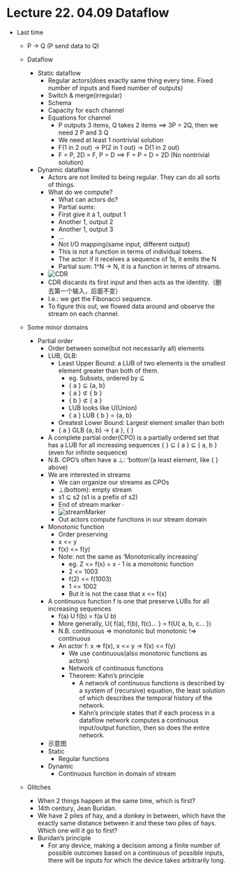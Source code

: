 # Lecture 22. 04.09 Dataflow
* Last time
    * P -> Q (P send data to Q)
    * Dataflow
        * Static dataflow
            * Regular actors(does exactly same thing every time. Fixed number of inputs and fixed number of outputs)
            * Switch & merge(irregular)
            * Schema
            * Capacity for each channel
            * Equations for channel
                * P outputs 3 items, Q takes 2 items ==> 3P = 2Q, then we need 2 P and 3 Q
                * We need at least 1 nontrivial solution
                * F(1 in 2 out) -> P(2 in 1 out) -> D(1 in 2 out)
                * F = P, 2D = F, P = D ==> F = P = D = 2D (No nontrivial solution)
        * Dynamic dataflow
            * Actors are not limited to being regular. They can do all sorts of things.
            * What do we compute?
                * What can actors do?
                * Partial sums: 
                * First give it a 1, output 1
                * Another 1, output 2
                * Another 1, output 3
                * ...
                * Not I/O mapping(same input, different output)
                * This is not a function in terms of individual tokens.
                * The actor: if it receives a sequence of 1s, it emits the N
                * Partial sum: 1^N -> N, it is a function in terms of streams.
            * ![CDR](https://raw.githubusercontent.com/zhuangzhuang131419/McGill/master/COMP409/Lecture22/CDR.png)
            * CDR discards its first input and then acts as the identity.（删去第一个输入，后面不变） 
            * I.e.: we get the Fibonacci sequence. 
            * To figure this out, we flowed data around and observe the stream on each channel.
    * Some minor domains
        * Partial order
            * Order between some(but not necessarily all) elements
            * LUB, GLB:
                * Least Upper Bound: a LUB of two elements is the smallest element greater than both of them.
                    * eg. Subsets, ordered by ⊆
                    * { a } ⊆ {a, b}
                    * { a } ⊄ { b }
                    * { b } ⊄ { a }
                    * LUB looks like U(Union)
                    * { a } LUB { b } = {a, b}
                * Greatest Lower Bound: Largest element smaller than both
                * { a } GLB {a, b} -> { a }, { }
            * A complete partial order(CPO) is a partially ordered set that has a LUB for all increasing sequences {  } ⊆ { a } ⊆ { a, b } (even for infinite sequence)
            * N.B. CPO’s often have a ⊥: ‘bottom’(a least element, like {  } above)
            * We are interested in streams
                * We can organize our streams as CPOs
                * ⊥(bottom): empty stream
                * s1 ⊆ s2 (s1 is a prefix of s2)
                * End of stream marker ·
                * ![streamMarker](https://raw.githubusercontent.com/zhuangzhuang131419/McGill/master/COMP409/Lecture22/streamMarker.png)
                * Out actors compute functions in our stream domain
            * Monotonic function
                * Order preserving
                * x <= y
                * f(x) <= f(y)
                * Note: not the same as ‘Monotonically increasing’ 
                    * eg. Z <= f(x) = x - 1 is a monotonic function
                    * 2 <= 1003
                    * f(2) <= f(1003)
                    * 1 <= 1002
                    * But it is not the case that x <= f(x)
            * A continuous function f is one that preserve LUBs for all increasing sequences
                * f(a) U f(b) = f(a U b)
                * More generally, U{ f(a), f(b), f(c)... } = f(U{ a, b, c... })
                * N.B. continuous => monotonic but monotonic !=> continuous
                * An actor f: x => f(x), x <= y -> f(x) <= f(y) 
                    * We use continuous(also monotonic functions as actors)
                    * Network of continuous functions
                    * Theorem: Kahn’s principle
                        * A network of continuous functions is described by a system of (recursive) equation, the least solution of which describes the temporal history of the network.
                        * Kahn’s principle states that if each process in a dataflow network computes a continuous input/output function, then so does the entire network.
            * 示意图
            * Static
                * Regular functions
            * Dynamic
                * Continuous function in domain of stream

    * Glitches
        * When 2 things happen at the same time, which is first?
        * 14th century, Jean Buridan.
        * We have 2 piles of hay, and a donkey in between, which have the exactly same distance between it and these two piles of hays. Which one will it go to first?
        * Buridan’s principle
            * For any device, making a decision among a finite number of possible outcomes based on a continuous of possible inputs, there will be inputs for which the device takes arbitrarily long.
